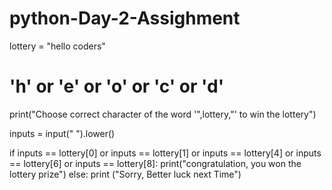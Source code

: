 # python-Day-2-Assighment
lottery = "hello coders"
# 'h' or 'e' or 'o' or 'c' or 'd'

print("Choose correct character of the word '",lottery,"' to win the lottery")

inputs = input(" ").lower()

if inputs == lottery[0] or inputs == lottery[1] or inputs == lottery[4] or inputs == lottery[6] or inputs == lottery[8]:
    print("congratulation, you won the lottery prize")
else:
    print ("Sorry, Better luck next Time")
